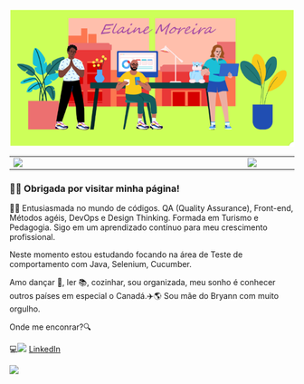 ![Capa-do-Perfil](https://github.com/Elainemor/projeto_meu_perfil/blob/master/capa%20para%20github.png)

<center>
<table>
    <tr>
        <td><img width="400px" align="left" src="https://github-readme-stats.vercel.app/api/top-langs/?username=Elainemor&hide=html&layout=compact&theme=buefy" /></td>
        <td><img width="495px" align="left" src="https://github-readme-stats.vercel.app/api?username=Elainemor&theme=buefy"/></td>
    </tr>   
</table>
</center>

### 👋😄 Obrigada por visitar minha página!

👩‍💻 Entusiasmada no mundo de códigos. QA (Quality Assurance), Front-end, Métodos agéis, DevOps e Design Thinking. Formada em Turismo e Pedagogia. 
Sigo em um aprendizado contínuo para meu crescimento profissional.

Neste momento estou estudando focando na área de Teste de comportamento com Java, Selenium, Cucumber.


Amo dançar 💃, ler 📚, cozinhar, sou organizada, meu sonho é conhecer outros países em especial o Canadá.✈️🌎
Sou mãe do Bryann com muito orgulho.

Onde me enconrar?🔍

💻<a href="https://https://www.linkedin.com/in/elainesouzamoreira/"><img src="https://github.com/Elainemor/elainesouzamoreira/linkedin.png" width="16"></img></a> [LinkedIn](https://www.linkedin.com/in/elainesouzamoreira)

![](https://komarev.com/ghpvc/?username=Elainemor&color=blue&style=flat)
